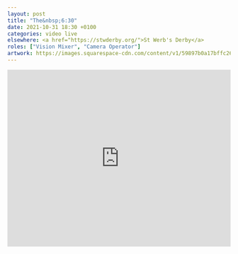 ```yaml
---
layout: post
title: "The&nbsp;6:30"
date: 2021-10-31 18:30 +0100
categories: video live
elsewhere: <a href="https://stwderby.org/">St Werb's Derby</a>
roles: ["Vision Mixer", "Camera Operator"]
artwork: https://images.squarespace-cdn.com/content/v1/59897b0a17bffc269e4fec9b/1575027689741-23EFSM1EWOSUABC1BZVK/St+Werburgh%27s+Logo+-+White-Trans.png?format=1500w
---
```


<iframe width="100%" height="400em" src="https://www.youtube.com/embed/RXOwTKlyag0" frameborder="0" allow="accelerometer; autoplay; clipboard-write; encrypted-media; gyroscope; picture-in-picture" allowfullscreen></iframe>
